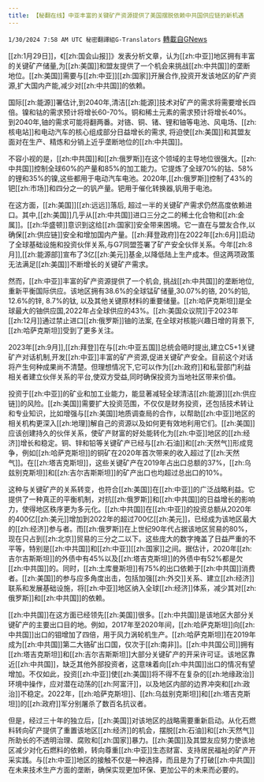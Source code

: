 ```yaml
---
title: 【秘翻在线】中亚丰富的关键矿产资源提供了美国摆脱依赖中共国供应链的新机遇
---
```

`1/30/2024 7:58 AM UTC 秘密翻譯組G-Translators` [轉載自GNews](https://gnews.org/articles/2265453)

[[zh:1月29日]]，《[[zh:国会山报]]》发表分析文章，认为[[zh:中亚]]地区拥有丰富的关键矿产储量,为[[zh:美国]]和盟友提供了一个机会来挑战[[zh:中共国]]的垄断地位。[[zh:美国]]需要与[[zh:中亚]][[zh:国家]]开展合作,投资开发该地区的矿产资源,扩大国内产能,减少对[[zh:中共国]]的依赖。

国际[[zh:能源]]署估计,到2040年,清洁[[zh:能源]]技术对矿产的需求将需要增长四倍。镍和钴的需求预计将增长60-70%。铜和稀土元素的需求预计将增长40%。到2040年,铀的需求可能将翻两番。对铬、铜、锗、锂和铀等电池、风电场、[[zh:核电站]]和电动汽车的核心组成部分日益增长的需求, 将迫使[[zh:美国]]和其盟友面对在生产、精炼和分销上近乎垄断地位的[[zh:中共国]]。

不容小视的是，[[zh:中共国]]和[[zh:俄罗斯]]在这个领域的主导地位很强大。[[zh:中共国]]控制全球60%的产量和85%的加工能力。它提炼了全球70%的钴、58%的锂和35%的镍,这些都用于电动汽车电池。2020年,[[zh:俄罗斯]]控制了43%的钯[[zh:市场]]和四分之一的钒产量。钯用于催化转换器,钒用于电池。

在这方面，[[zh:美国]][[zh:远远]]落后, 超过一半的关键矿产需求仍然高度依赖进口。其中,[[zh:美国]]几乎从[[zh:中共国]]进口三分之二的稀土化合物和[[zh:金属]]。[[zh:华盛顿]]意识到这给[[zh:国家]]安全带来困境。它一直在与盟友合作,以确保[[zh:供应链]]安全和增加国内产量。[[zh:拜登政府]]在2022年[[zh:6月]]启动了全球基础设施和投资伙伴关系,与G7同盟签署了矿产安全伙伴关系。今年[[zh:8月]],[[zh:能源部]]宣布了3亿[[zh:美元]]基金,以降低陆上生产成本。但这两项政策无法满足[[zh:美国]]不断增长的关键矿产需求。

然而，[[zh:中亚]]丰富的矿产资源提供了一个机会, 挑战[[zh:中共国]]的垄断地位, 重新平衡国际供应。该地区拥有38.6%的全球锰矿储量,30.07%的铬, 20%的铅, 12.6%的锌, 8.7%的钛, 以及其他关键原材料的重要储量。[[zh:哈萨克斯坦]]是全球最大的铀供应国,2022年占全球供应的43%。[[zh:美国众议院]]于2023年[[zh:12月]]通过禁止进口[[zh:俄罗斯]]铀的法案, 在全球对核能兴趣日增的背景下, [[zh:哈萨克斯坦]]受到了更多关注。

2023年[[zh:9月]],[[zh:拜登]]在与[[zh:中亚五国]]总统会晤时提出,建立C5+1关键矿产对话机制,开发[[zh:中亚]]丰富的矿产资源,促进关键矿产安全。目前这个对话将产生何种成果尚不清楚。但理想情况下,它可以作为[[zh:政府]]和私营部门利益相关者建立伙伴关系的平台,使双方受益,同时确保投资为当地社区带来价值。

投资于[[zh:中亚]]的矿业和加工业能力，能显著减轻全球清洁[[zh:能源]][[zh:供应链]]的风险。[[zh:美国]]需要扩大投资范围，不仅仅是财务投资，还包括技术转让和专业知识，比如增强与[[zh:美国]]地质调查局的合作，以帮助[[zh:中亚]]地区的相关机构更深入[[zh:地理]]解自己的资源以及如何更有效地利用它们。[[zh:美国]]应该创建持久的伙伴关系，使矿产财富的好处能转化为[[zh:中亚]]地区的[[zh:经济]]增长和稳定。铜、锌和铅等关键矿产已经与[[zh:石油]]和[[zh:天然气]]形成竞争，例如[[zh:哈萨克斯坦]]的铜矿在2020年首次带来的收入超过了[[zh:天然气]]。在[[zh:塔吉克斯坦]]，这些关键矿产在2019年占出口总额的37%，[[zh:乌兹别克斯坦]]和[[zh:吉尔吉斯斯坦]]的矿产出口也均超过总出口的10%。

这种与关键矿产的关系转变，也符合[[zh:美国]]在[[zh:中亚]]的广泛战略利益。它提供了一种真正的平衡机制，对抗[[zh:俄罗斯]]和[[zh:中共国]]的日益增长的影响力，使得地区秩序更为多元化。[[zh:中共国]]在[[zh:中亚]]的投资总额从2020年的400亿[[zh:美元]]增加到2022年的超过700亿[[zh:美元]]，已经成为该地区最大的[[zh:经济]]参与者。而[[zh:俄罗斯]]在上世纪90年代占据该地区贸易的80%，现在只占到[[zh:北京]]贸易的三分之二以下。这些庞大的数字掩盖了日益严重的不平等，特别是[[zh:中共国]]和[[zh:中亚]][[zh:国家]]之间。据估计，2020年[[zh:吉尔吉斯斯坦]]的外债中有45%以及[[zh:塔吉克斯坦]]的外债中有52%都是欠[[zh:中共国]]的。同时，[[zh:土库曼斯坦]]有75%的出口依赖于[[zh:中共国]]消费者。[[zh:美国]]的参与应多角度出击，包括加强[[zh:外交]]关系、建立[[zh:经济]]联系和发展基础设施，将[[zh:中亚]]地区纳入全球[[zh:经济]]体系，减少其对[[zh:俄罗斯]]和[[zh:中共国]]的依赖。

[[zh:中共国]]在这方面已经领先[[zh:美国]]很多。[[zh:中共国]]是该地区大部分关键矿产的主要出口目的地。例如，2017年至2020年间，[[zh:哈萨克斯坦]]向[[zh:中共国]]出口的钼增加了四倍，用于风力涡轮机生产。[[zh:哈萨克斯坦]]在2019年成为[[zh:中共国]]第二大铬矿出口国，仅次于[[zh:南非]]。[[zh:中共国公司]]拥有[[zh:塔吉克斯坦]]和[[zh:吉尔吉斯斯坦]]大部分关键矿产的开采许可证。该地区靠近[[zh:中共国]]，缺乏其他外部投资者，这意味着向[[zh:中共国]]出口的情况有望增加。不仅如此，投资[[zh:中亚]]使[[zh:美国]]将不得不在复杂的[[zh:地缘政治]]环境中操作，应对潜在动荡的[[zh:阿富汗]]，以及地区内部的边界冲突和[[zh:政治]]不稳定。2022年，[[zh:哈萨克斯坦]]、[[zh:乌兹别克斯坦]]和[[zh:塔吉克斯坦]]的[[zh:政府]]军分别屠杀了数百名抗议者。

但是，经过三十年的独立后，[[zh:美国]]对该地区的战略需要重新启动。从化石燃料转向矿产提供了重置该地区[[zh:经济]]的机会，摆脱[[zh:石油]]和[[zh:天然气]]所助长的不透明治理、腐败和[[zh:国家]]暴力。[[zh:美国]]及其盟友应努力使该地区减少对化石燃料的依赖，转向尊重[[zh:中亚]]生态财富、支持居民福祉的矿产开采实践。与[[zh:中亚]]地区的接触不仅是一种选择，而且是为了打破[[zh:中共国]]在未来技术生产方面的垄断，确保实现更加环保、更加公平的未来而必要的。

